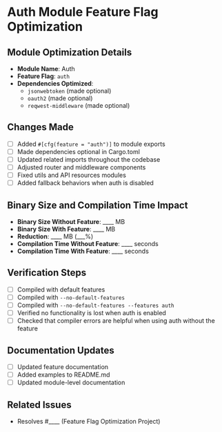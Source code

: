# Auth Module Feature Flag Optimization

## Module Optimization Details
- **Module Name**: Auth
- **Feature Flag**: `auth`
- **Dependencies Optimized**: 
  - `jsonwebtoken` (made optional)
  - `oauth2` (made optional)
  - `reqwest-middleware` (made optional)

## Changes Made
- [ ] Added `#[cfg(feature = "auth")]` to module exports
- [ ] Made dependencies optional in Cargo.toml
- [ ] Updated related imports throughout the codebase
- [ ] Adjusted router and middleware components
- [ ] Fixed utils and API resources modules
- [ ] Added fallback behaviors when auth is disabled

## Binary Size and Compilation Time Impact
- **Binary Size Without Feature**: ____ MB
- **Binary Size With Feature**: ____ MB
- **Reduction**: ____ MB (___%)
- **Compilation Time Without Feature**: ____ seconds
- **Compilation Time With Feature**: ____ seconds

## Verification Steps
- [ ] Compiled with default features
- [ ] Compiled with `--no-default-features`
- [ ] Compiled with `--no-default-features --features auth`
- [ ] Verified no functionality is lost when auth is enabled
- [ ] Checked that compiler errors are helpful when using auth without the feature

## Documentation Updates
- [ ] Updated feature documentation
- [ ] Added examples to README.md
- [ ] Updated module-level documentation

## Related Issues
- Resolves #____ (Feature Flag Optimization Project) 
